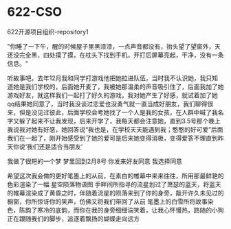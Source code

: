 # 622-CSO
622开源项目组织-repository1

"你睡了一下午，醒的时候屋子里黑漆漆，一点声音都没有，抬头望了望窗外，天还没完全黑，四处摸了摸，在枕头下找到手机，开打后屏幕亮起，干净，没有一条信息。"

听故事吧，去年12月我和同学打游戏他把她拉进队伍，当时我不认识她，我只知道她是我们学校的，后面她开麦了，我被她那温柔的声音吸引住了，后面我加了她游戏好友，就这样我们一起打了好久的游戏，我对她产生了好感，就试着加了她qq结果她同意了，当时我没谈过恋爱也没勇气就一直当成好朋友，我们聊得很来，但是没见过彼此，后面学校会考她找了一个人是我的女孩，在人群中喊了我名字又躲了起来不让我发现，后来开学了，我每天都会注意她，直到3.5号那个晚上 我说我对她有好感，她回答说“我也是，在学校天天能遇到我；憨憨的好可爱”后面我们在一起了，刚开始感受到了她的爱可是后来她变得消极，变得爱答不理直到昨天你说‘我们还是适合当朋友’


我做了很短的一个梦
梦里回到2月8号
你发来好友同意
我选择同意

希望这次我会做的更好笔墨上的从前，在素白的帷幕中来来往往，所用那最鲜艳的色彩渲染了一幅 星空陨落物语图
手畔间所指寻的流星划过了萧瑟的蓝天，将蓝天的帷幕渲染成了黄昏之时，伴随着流星的陨落来到了你的身旁，敲开许久未见过的橱窗，你所惊讶你的笑声，仿佛又将我们带回了从前
笔墨上的白雪所将故事染色，陈韵了寒冷的底韵，而你在我的身旁细细湍笑着，让我心怀慢热，路随的小狗正在跟随我们的脚步，追逐着飘扬的蝴蝶走向远方

